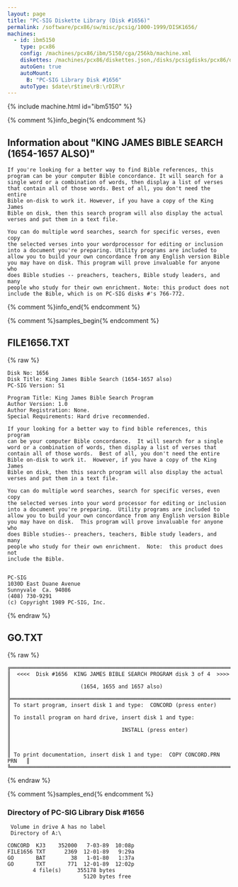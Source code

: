 ```yaml
---
layout: page
title: "PC-SIG Diskette Library (Disk #1656)"
permalink: /software/pcx86/sw/misc/pcsig/1000-1999/DISK1656/
machines:
  - id: ibm5150
    type: pcx86
    config: /machines/pcx86/ibm/5150/cga/256kb/machine.xml
    diskettes: /machines/pcx86/diskettes.json,/disks/pcsigdisks/pcx86/diskettes.json
    autoGen: true
    autoMount:
      B: "PC-SIG Library Disk #1656"
    autoType: $date\r$time\rB:\rDIR\r
---
```


{% include machine.html id="ibm5150" %}

{% comment %}info_begin{% endcomment %}

## Information about "KING JAMES BIBLE SEARCH (1654-1657 ALSO)"

    If you're looking for a better way to find Bible references, this
    program can be your computer Bible concordance. It will search for a
    single word or a combination of words, then display a list of verses
    that contain all of those words. Best of all, you don't need the entire
    Bible on-disk to work it. However, if you have a copy of the King James
    Bible on disk, then this search program will also display the actual
    verses and put them in a text file.
    
    You can do multiple word searches, search for specific verses, even copy
    the selected verses into your wordprocessor for editing or inclusion
    into a document you're preparing. Utility programs are included to
    allow you to build your own concordance from any English version Bible
    you may have on disk. This program will prove invaluable for anyone who
    does Bible studies -- preachers, teachers, Bible study leaders, and many
    people who study for their own enrichment. Note: this product does not
    include the Bible, which is on PC-SIG disks #'s 766-772.
{% comment %}info_end{% endcomment %}

{% comment %}samples_begin{% endcomment %}

## FILE1656.TXT

{% raw %}
```
Disk No: 1656                                                           
Disk Title: King James Bible Search (1654-1657 also)                    
PC-SIG Version: S1                                                      
                                                                        
Program Title: King James Bible Search Program                          
Author Version: 1.0                                                     
Author Registration: None.                                              
Special Requirements: Hard drive recommended.                           
                                                                        
If your looking for a better way to find bible references, this program 
can be your computer Bible concordance.  It will search for a single    
word or a combination of words, then display a list of verses that      
contain all of those words.  Best of all, you don't need the entire     
Bible on-disk to work it.  However, if you have a copy of the King James
Bible on disk, then this search program will also display the actual    
verses and put them in a text file.                                     
                                                                        
You can do multiple word searches, search for specific verses, even copy
the selected verses into your word processor for editing or inclusion   
into a document you're preparing.  Utility programs are included to     
allow you to build your own concordance from any English version Bible  
you may have on disk.  This program will prove invaluable for anyone who
does Bible studies-- preachers, teachers, Bible study leaders, and many 
people who study for their own enrichment.  Note:  this product does not
include the Bible.                                                      
                                                                        
                                                                        
PC-SIG                                                                  
1030D East Duane Avenue                                                 
Sunnyvale  Ca. 94086                                                    
(408) 730-9291                                                          
(c) Copyright 1989 PC-SIG, Inc.                                         
```
{% endraw %}

## GO.TXT

{% raw %}
```
╔═════════════════════════════════════════════════════════════════════════╗
║  <<<<  Disk #1656  KING JAMES BIBLE SEARCH PROGRAM disk 3 of 4  >>>>    ║
║                      (1654, 1655 and 1657 also)                         ║
╠═════════════════════════════════════════════════════════════════════════╣
║ To start program, insert disk 1 and type:  CONCORD (press enter)        ║
║ To install program on hard drive, insert disk 1 and type:               ║
║                                   INSTALL (press enter)                 ║
║                                                                         ║
║ To print documentation, insert disk 1 and type:  COPY CONCORD.PRN PRN   ║
╚═════════════════════════════════════════════════════════════════════════╝
```
{% endraw %}

{% comment %}samples_end{% endcomment %}

### Directory of PC-SIG Library Disk #1656

     Volume in drive A has no label
     Directory of A:\

    CONCORD  KJ3    352000   7-03-89  10:08p
    FILE1656 TXT      2369  12-01-89   9:29a
    GO       BAT        38   1-01-80   1:37a
    GO       TXT       771  12-01-89  12:02p
            4 file(s)     355178 bytes
                            5120 bytes free
